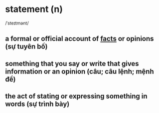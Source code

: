 # statement (n)

/ˈsteɪtmənt/

## a formal or official account of [facts](fact-n.md#a-thing-that-is-known-to-be-true-especially-when-it-can-be-proved) or opinions (sự tuyên bố)

## something that you say or write that gives information or an opinion (câu; câu lệnh; mệnh đề)

## the act of stating or expressing something in words (sự trình bày)